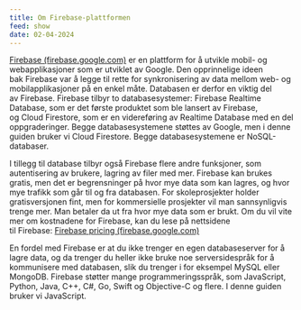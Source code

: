 ```yaml
---
title: Om Firebase-plattformen
feed: show
date: 02-04-2024
---
```

[Firebase (firebase.google.com)](https://firebase.google.com/) er en plattform for å utvikle mobil- og webapplikasjoner som er utviklet av Google. Den opprinnelige ideen bak Firebase var å legge til rette for synkronisering av data mellom web- og mobilapplikasjoner på en enkel måte. Databasen er derfor en viktig del av Firebase. Firebase tilbyr to databasesystemer: Firebase Realtime Database, som er det første produktet som ble lansert av Firebase, og Cloud Firestore, som er en videreføring av Realtime Database med en del oppgraderinger. Begge databasesystemene støttes av Google, men i denne guiden bruker vi Cloud Firestore. Begge databasesystemene er NoSQL-databaser.

I tillegg til database tilbyr også Firebase flere andre funksjoner, som autentisering av brukere, lagring av filer med mer. Firebase kan brukes gratis, men det er begrensninger på hvor mye data som kan lagres, og hvor mye trafikk som går til og fra databasen. For skoleprosjekter holder gratisversjonen fint, men for kommersielle prosjekter vil man sannsynligvis trenge mer. Man betaler da ut fra hvor mye data som er brukt. Om du vil vite mer om kostnadene for Firebase, kan du lese på nettsidene til Firebase: [Firebase pricing (firebase.google.com)](https://firebase.google.com/pricing)

En fordel med Firebase er at du ikke trenger en egen databaseserver for å lagre data, og da trenger du heller ikke bruke noe serversidespråk for å kommunisere med databasen, slik du trenger i for eksempel MySQL eller MongoDB. Firebase støtter mange programmeringsspråk, som JavaScript, Python, Java, C++, C#, Go, Swift og Objective-C og flere. I denne guiden bruker vi JavaScript.